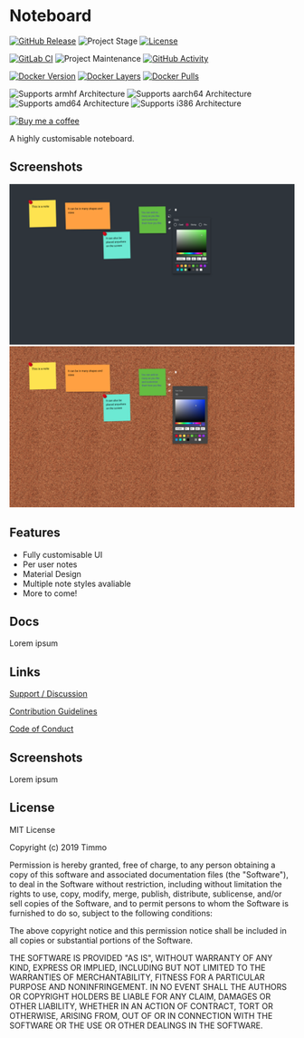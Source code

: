 # Noteboard

[![GitHub Release][releases-shield]][releases]
![Project Stage][project-stage-shield]
[![License][license-shield]](LICENSE.md)

[![GitLab CI][gitlabci-shield]][gitlabci]
![Project Maintenance][maintenance-shield]
[![GitHub Activity][commits-shield]][commits]

[![Docker Version][version-shield]][microbadger]
[![Docker Layers][layers-shield]][microbadger]
[![Docker Pulls][pulls-shield]][dockerhub]

![Supports armhf Architecture][armhf-shield]
![Supports aarch64 Architecture][aarch64-shield]
![Supports amd64 Architecture][amd64-shield]
![Supports i386 Architecture][i386-shield]

[![Buy me a coffee][buymeacoffee-shield]][buymeacoffee]

A highly customisable noteboard.

## Screenshots

![Screenshot Midnight][screenshot-midnight]
![Screenshot Corkboard][screenshot-corkboard]

## Features

- Fully customisable UI
- Per user notes
- Material Design
- Multiple note styles avaliable
- More to come!

## Docs

<!-- Setup and configuration is available [here][setup-docs] -->

Lorem ipsum

## Links

[Support / Discussion][forum]

[Contribution Guidelines][contributing]

[Code of Conduct][code_of_conduct]

## Screenshots

Lorem ipsum

## License

MIT License

Copyright (c) 2019 Timmo

Permission is hereby granted, free of charge, to any person obtaining a copy
of this software and associated documentation files (the "Software"), to deal
in the Software without restriction, including without limitation the rights
to use, copy, modify, merge, publish, distribute, sublicense, and/or sell
copies of the Software, and to permit persons to whom the Software is
furnished to do so, subject to the following conditions:

The above copyright notice and this permission notice shall be included in all
copies or substantial portions of the Software.

THE SOFTWARE IS PROVIDED "AS IS", WITHOUT WARRANTY OF ANY KIND, EXPRESS OR
IMPLIED, INCLUDING BUT NOT LIMITED TO THE WARRANTIES OF MERCHANTABILITY,
FITNESS FOR A PARTICULAR PURPOSE AND NONINFRINGEMENT. IN NO EVENT SHALL THE
AUTHORS OR COPYRIGHT HOLDERS BE LIABLE FOR ANY CLAIM, DAMAGES OR OTHER
LIABILITY, WHETHER IN AN ACTION OF CONTRACT, TORT OR OTHERWISE, ARISING FROM,
OUT OF OR IN CONNECTION WITH THE SOFTWARE OR THE USE OR OTHER DEALINGS IN THE
SOFTWARE.

[aarch64-shield]: https://img.shields.io/badge/aarch64-yes-green.svg
[amd64-shield]: https://img.shields.io/badge/amd64-yes-green.svg
[armhf-shield]: https://img.shields.io/badge/armhf-yes-green.svg
[buymeacoffee-shield]: https://www.buymeacoffee.com/assets/img/guidelines/download-assets-sm-2.svg
[buymeacoffee]: https://www.buymeacoffee.com/timmo
[code_of_conduct]: https://github.com/timmo001/noteboard/blob/master/.github/CODE_OF_CONDUCT.md
[commits-shield]: https://img.shields.io/github/commit-activity/y/timmo001/noteboard.svg
[commits]: https://github.com/timmo001/noteboard/commits/master
[contributing]: https://github.com/timmo001/noteboard/blob/master/.github/CONTRIBUTING.md
[dockerhub]: https://hub.docker.com/r/timmo001/noteboard
[forum-shield]: https://img.shields.io/badge/community-forum-brightgreen.svg
[forum]: https://community.home-assistant.io/t/noteboard-a-touch-compatible-webapp-for-controlling-the-home/62597?u=timmo001
[gitlabci-shield]: https://gitlab.com/timmo/noteboard/badges/master/pipeline.svg
[gitlabci]: https://gitlab.com/timmo/noteboard/pipelines
[i386-shield]: https://img.shields.io/badge/i386-yes-green.svg
[layers-shield]: https://images.microbadger.com/badges/image/timmo001/noteboard.svg
[license-shield]: https://img.shields.io/github/license/timmo001/noteboard.svg
[maintenance-shield]: https://img.shields.io/maintenance/yes/2019.svg
[microbadger]: https://microbadger.com/images/timmo001/noteboard
[project-stage-shield]: https://img.shields.io/badge/project%20stage-beta-green.svg
[pulls-shield]: https://img.shields.io/docker/pulls/timmo001/noteboard.svg
[releases-shield]: https://img.shields.io/github/release/timmo001/noteboard.svg
[releases]: https://github.com/timmo001/noteboard/releases
[screenshot-corkboard]: https://raw.githubusercontent.com/timmo001/noteboard/master/docs/resources/screenshot-corkboard.png
[screenshot-midnight]: https://raw.githubusercontent.com/timmo001/noteboard/master/docs/resources/screenshot-midnight.png
[version-shield]: https://images.microbadger.com/badges/version/timmo001/noteboard.svg
